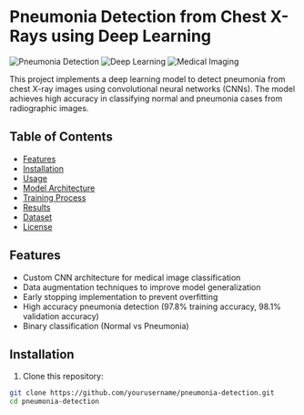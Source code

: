 # Pneumonia Detection from Chest X-Rays using Deep Learning

![Pneumonia Detection](https://img.shields.io/badge/Pneumonia-Detection-blue) ![Deep Learning](https://img.shields.io/badge/Deep-Learning-orange) ![Medical Imaging](https://img.shields.io/badge/Medical-Imaging-green)

This project implements a deep learning model to detect pneumonia from chest X-ray images using convolutional neural networks (CNNs). The model achieves high accuracy in classifying normal and pneumonia cases from radiographic images.

## Table of Contents
- [Features](#features)
- [Installation](#installation)
- [Usage](#usage)
- [Model Architecture](#model-architecture)
- [Training Process](#training-process)
- [Results](#results)
- [Dataset](#dataset)
- [License](#license)

## Features
- Custom CNN architecture for medical image classification
- Data augmentation techniques to improve model generalization
- Early stopping implementation to prevent overfitting
- High accuracy pneumonia detection (97.8% training accuracy, 98.1% validation accuracy)
- Binary classification (Normal vs Pneumonia)

## Installation

1. Clone this repository:
```bash
git clone https://github.com/yourusername/pneumonia-detection.git
cd pneumonia-detection
